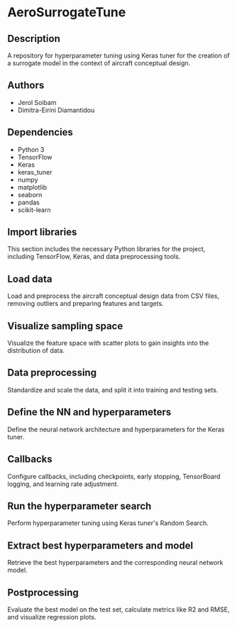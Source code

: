 # AeroSurrogateTune

## Description
A repository for hyperparameter tuning using Keras tuner for the creation of a surrogate model in the context of aircraft conceptual design.

## Authors
- Jerol Soibam
- Dimitra-Eirini Diamantidou
  
## Dependencies
- Python 3
- TensorFlow
- Keras
- keras_tuner
- numpy
- matplotlib
- seaborn
- pandas
- scikit-learn

## Import libraries
This section includes the necessary Python libraries for the project, including TensorFlow, Keras, and data preprocessing tools.

## Load data
Load and preprocess the aircraft conceptual design data from CSV files, removing outliers and preparing features and targets.

## Visualize sampling space
Visualize the feature space with scatter plots to gain insights into the distribution of data.

## Data preprocessing
Standardize and scale the data, and split it into training and testing sets.

## Define the NN and hyperparameters
Define the neural network architecture and hyperparameters for the Keras tuner.

## Callbacks
Configure callbacks, including checkpoints, early stopping, TensorBoard logging, and learning rate adjustment.

## Run the hyperparameter search
Perform hyperparameter tuning using Keras tuner's Random Search.

## Extract best hyperparameters and model
Retrieve the best hyperparameters and the corresponding neural network model.

## Postprocessing
Evaluate the best model on the test set, calculate metrics like R2 and RMSE, and visualize regression plots.
